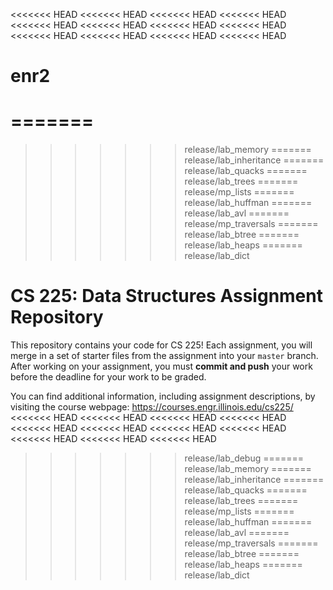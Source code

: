<<<<<<< HEAD
<<<<<<< HEAD
<<<<<<< HEAD
<<<<<<< HEAD
<<<<<<< HEAD
<<<<<<< HEAD
<<<<<<< HEAD
<<<<<<< HEAD
<<<<<<< HEAD
<<<<<<< HEAD
<<<<<<< HEAD
<<<<<<< HEAD
# enr2
=======
=======
>>>>>>> release/lab_memory
=======
>>>>>>> release/lab_inheritance
=======
>>>>>>> release/lab_quacks
=======
>>>>>>> release/lab_trees
=======
>>>>>>> release/mp_lists
=======
>>>>>>> release/lab_huffman
=======
>>>>>>> release/lab_avl
=======
>>>>>>> release/mp_traversals
=======
>>>>>>> release/lab_btree
=======
>>>>>>> release/lab_heaps
=======
>>>>>>> release/lab_dict
# CS 225: Data Structures Assignment Repository

This repository contains your code for CS 225!  Each assignment, you will merge in a set of starter files from the assignment into your `master` branch.  After working on your assignment, you must **commit and push** your work before the deadline for your work to be graded.

You can find additional information, including assignment descriptions, by visiting the course webpage: https://courses.engr.illinois.edu/cs225/
<<<<<<< HEAD
<<<<<<< HEAD
<<<<<<< HEAD
<<<<<<< HEAD
<<<<<<< HEAD
<<<<<<< HEAD
<<<<<<< HEAD
<<<<<<< HEAD
<<<<<<< HEAD
<<<<<<< HEAD
<<<<<<< HEAD
>>>>>>> release/lab_debug
=======
>>>>>>> release/lab_memory
=======
>>>>>>> release/lab_inheritance
=======
>>>>>>> release/lab_quacks
=======
>>>>>>> release/lab_trees
=======
>>>>>>> release/mp_lists
=======
>>>>>>> release/lab_huffman
=======
>>>>>>> release/lab_avl
=======
>>>>>>> release/mp_traversals
=======
>>>>>>> release/lab_btree
=======
>>>>>>> release/lab_heaps
=======
>>>>>>> release/lab_dict

